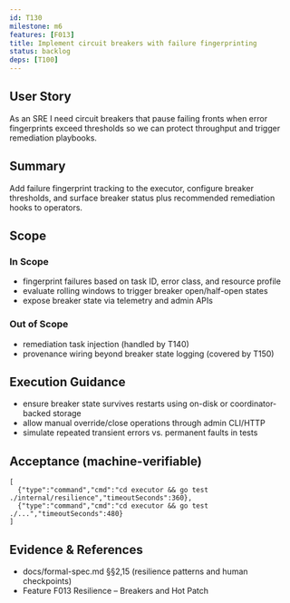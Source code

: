 ```yaml
---
id: T130
milestone: m6
features: [F013]
title: Implement circuit breakers with failure fingerprinting
status: backlog
deps: [T100]
---
```


## User Story
As an SRE I need circuit breakers that pause failing fronts when error fingerprints exceed thresholds so we can protect throughput and trigger remediation playbooks.

## Summary
Add failure fingerprint tracking to the executor, configure breaker thresholds, and surface breaker status plus recommended remediation hooks to operators.

## Scope
### In Scope
- fingerprint failures based on task ID, error class, and resource profile
- evaluate rolling windows to trigger breaker open/half-open states
- expose breaker state via telemetry and admin APIs
### Out of Scope
- remediation task injection (handled by T140)
- provenance wiring beyond breaker state logging (covered by T150)

## Execution Guidance
- ensure breaker state survives restarts using on-disk or coordinator-backed storage
- allow manual override/close operations through admin CLI/HTTP
- simulate repeated transient errors vs. permanent faults in tests

## Acceptance (machine-verifiable)
```acceptance
[
  {"type":"command","cmd":"cd executor && go test ./internal/resilience","timeoutSeconds":360},
  {"type":"command","cmd":"cd executor && go test ./...","timeoutSeconds":480}
]
```

## Evidence & References
- docs/formal-spec.md §§2,15 (resilience patterns and human checkpoints)
- Feature F013 Resilience – Breakers and Hot Patch
